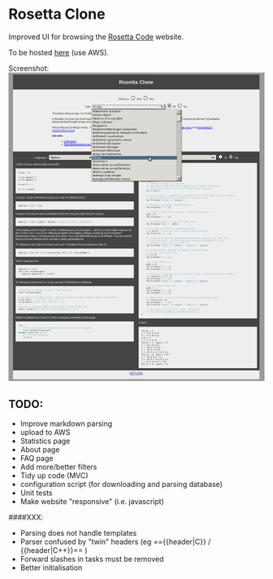 Rosetta Clone
=============

Improved UI for browsing the [Rosetta Code](http://www.rosettacode.org) website.

To be hosted [here](http://www.rosettaclone.org) (use AWS).

Screenshot: ![shot](misc/Screenshot04182014.jpg) 

TODO:
-----

- Improve markdown parsing
- upload to AWS
- Statistics page
- About page
- FAQ page
- Add more/better filters
- Tidy up code (MVC)
- configuration script (for downloading and parsing database)
- Unit tests
- Make website "responsive" (i.e. javascript) 

####XXX:
- Parsing does not handle templates
- Parser confused by "twin" headers (eg =={{header|C}} / {{header|C++}}== )
- Forward slashes in tasks must be removed
- Better initialisation 
